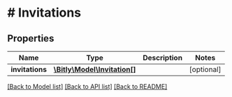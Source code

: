 # # Invitations

## Properties

Name | Type | Description | Notes
------------ | ------------- | ------------- | -------------
**invitations** | [**\Bitly\Model\Invitation[]**](Invitation.md) |  | [optional]

[[Back to Model list]](../../README.md#models) [[Back to API list]](../../README.md#endpoints) [[Back to README]](../../README.md)
